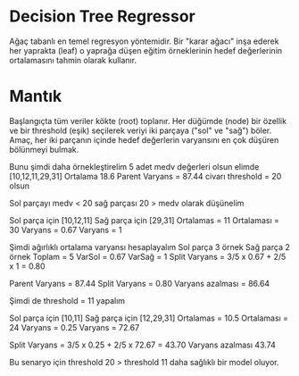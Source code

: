 # Decision Tree Regressor 
 Ağaç tabanlı en temel regresyon yöntemidir.
 Bir "karar ağacı" inşa ederek her yaprakta (leaf) o yaprağa düşen eğitim örneklerinin hedef değerlerinin ortalamasını tahmin olarak kullanır.
 # Mantık
  Başlangıçta tüm veriler kökte (root) toplanır.
  Her düğümde (node) bir özellik ve bir threshold (eşik) seçilerek veriyi iki parçaya ("sol" ve "sağ") böler.
  Amaç, her iki parçanın içinde hedef değerlerin varyansını en çok düşüren bölünmeyi bulmak.

  Bunu şimdi daha örnekleştirelim
  5 adet medv değerleri olsun elimde [10,12,11,29,31]
  Ortalama 18.6
  Parent Varyans = 87.44 civarı
  threshold = 20 olsun

  Sol parçayı medv < 20 sağ parçası 20 > medv olarak düşünelim

  Sol parça için [10,12,11]       Sağ parça için [29,31]
  Ortalamas = 11                  Ortalaması = 30
  Varyans = 0.67                  Varyans = 1


  Şimdi ağırlıklı ortalama varyansı hesaplayalım
  Sol parça 3 örnek Sağ parça 2 örnek Toplam = 5
  VarSol = 0.67 VarSağ = 1
  Split Varyans = 3/5 x 0.67 + 2/5 x 1 = 0.80
  
  Parent Varyans = 87.44
  Split Varyans = 0.80
  Varyans azalması = 86.64

  Şimdi de threshold = 11 yapalım

  Sol parça için [10,11]       Sağ parça için [12,29,31]
  Ortalamas = 10.5             Ortalaması = 24
  Varyans = 0.25               Varyans = 72.67

  Split Varyans = 3/5 x 0.25 + 2/5 x 72.67 = 43.70
  Varyans azalması 43.74

  Bu senaryo için threshold 20 > threshold 11 daha sağlıklı bir model oluyor.

